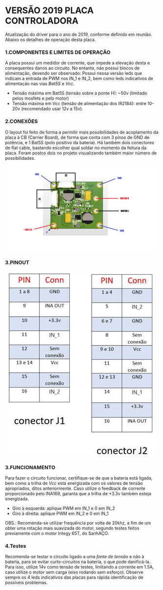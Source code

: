 ﻿# VERSÃO 2019 PLACA CONTROLADORA
Atualização do driver para o ano de 2019, conforme definido em reunião. Abaixo os detalhes de operação desta placa.

### 1.COMPONENTES E LIMITES DE OPERAÇÃO
A placa possui um medidor de corrente, que impede a elevação desta e consequentes danos ao circuito. No entanto, não possui blocos de alimentação, devendo ser observado:
Possui nessa versão leds que indicam a entrada de PWM nos IN_1 e IN_2, bem como leds indicativos de alimentação nas vias *Bat5S* e *Vcc*.

- Tensão máxima em Bat5S (tensão sobre a ponte H): ~50v (limitado pelos mosfets e pelo motor)
- Tensão máxima em Vcc (tensão de alimentação dos IR2184): entre 10-20v (recomendado usar 12v a 15v).

### 2.CONEXÕES
 O layout foi feito de forma a permitir mais possibilidades de acoplamento da placa à CB (Carrier Board), de forma que conta com 3 pinos de GND de potência, e 1 Bat5S (polo positivo da bateria). Há também dois conectores de flat cable, bastando escolher qual soldar no momento da feitura da placa. Foram postos dois no projeto visualizando também maior número de possibilidades.

![Diagrama de Pinos](https://github.com/roboime/BattleBot-HardwareBoards/blob/master/Morpheus/Morpheus%20v7.0(Atual)/pinout.png)

### 3.PINOUT

![Pinout](https://github.com/roboime/BattleBot-HardwareBoards/blob/master/Morpheus/Morpheus%20v7.0(Atual)/tabelaPins.JPG)

### 3.FUNCIONAMENTO
Para fazer o circuito funcionar, certifique-se de que a bateria está ligada, bem como a trilha de *Vcc* está energizada com os valores de tensão apropriados, ditos anteriormente.
Caso utilize o feedback de corrente proporcionado pelo INA169, garanta que a trilha de +3.3v também esteja energizada.

- Giro à esquerda: aplique PWM em IN_1 e 0 em IN_2
- Giro à direita: aplique PWM em IN_2 e 0 em IN_1

OBS.: Recomenda-se utilizar frequência por volta de 20khz, a fim de um obter uma rotação mais suavizada do motor, segundo testes feitos previamente com o motor Integy 65T, do SanhAÇO.

### 4.Testes
Recomenda-se testar o circuito ligado a uma *fonte de tensão* e não à bateria, para se evitar curto-circuitos na bateria, o que pode danificá-la. Para isso, utilize 14v como tensão de testes, limitando a corrente em 1.5A, caso utilize o motor sem carga (eixo rodando sem esforço).
Observe sempre os 4 leds indicativos das placas para rápida identificação de possíveis problemas.
